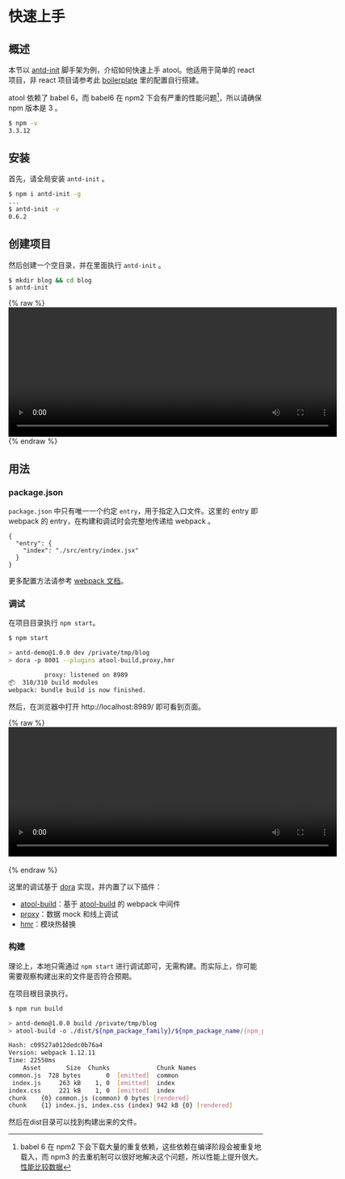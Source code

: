 
# 快速上手

<!-- toc -->

## 概述

本节以 [antd-init](https://github.com/ant-design/antd-init) 脚手架为例，介绍如何快速上手 atool。他适用于简单的 react 项目，非 react 项目请参考此 [boilerplate](https://github.com/ant-design/antd-init/tree/master/boilerplate) 里的配置自行搭建。

atool 依赖了 babel 6，而 babel6 在 npm2 下会有严重的性能问题[^1]，所以请确保 npm 版本是 3 。

```bash
$ npm -v
3.3.12
```

## 安装

首先，请全局安装 `antd-init` 。

```bash
$ npm i antd-init -g
...
$ antd-init -v
0.6.2
```

## 创建项目

然后创建一个空目录，并在里面执行 `antd-init` 。

```bash
$ mkdir blog && cd blog
$ antd-init
```

{% raw %}
  <video id="my-video" class="video-js" controls preload="auto" style="width:650px;height:256px">
    <source src="https://os.alipayobjects.com/rmsportal/ZpivPeNjxdntamt.mp4" type='video/mp4'>
  </video>
{% endraw %}

## 用法

### package.json

`package.json` 中只有唯一一个约定 `entry`，用于指定入口文件。这里的 entry 即 webpack 的 entry，在构建和调试时会完整地传递给 webpack 。

```
{
  "entry": {
    "index": "./src/entry/index.jsx"
  }
}
```

更多配置方法请参考 [webpack 文档](http://webpack.github.io/docs/configuration.html#entry)。

### 调试

在项目目录执行 `npm start`。

```bash
$ npm start

> antd-demo@1.0.0 dev /private/tmp/blog
> dora -p 8001 --plugins atool-build,proxy,hmr

          proxy: listened on 8989
📦  310/310 build modules
webpack: bundle build is now finished.
```

然后，在浏览器中打开 http://localhost:8989/ 即可看到页面。

{% raw %}
  <video id="my-video" class="video-js" controls preload="auto" style="width:650px;height:256px;margin-bottom:18px;">
    <source src="https://os.alipayobjects.com/rmsportal/cvhKILSUpIAKdyA.mp4" type='video/mp4'>
  </video>
{% endraw %}

这里的调试基于 [dora](https://github.com/dora-js/dora) 实现，并内置了以下插件：

- [atool-build](https://github.com/dora-js/dora-plugin-atool-build)：基于 [atool-build](https://github.com/ant-tool/atool-build) 的 webpack 中间件
- [proxy](https://github.com/dora-js/dora-plugin-proxy)：数据 mock 和线上调试
- [hmr](https://github.com/dora-js/dora-plugin-hmr)：模块热替换

### 构建

理论上，本地只需通过 `npm start` 进行调试即可，无需构建。而实际上，你可能需要观察构建出来的文件是否符合预期。

在项目根目录执行。

```bash
$ npm run build

> antd-demo@1.0.0 build /private/tmp/blog
> atool-build -o ./dist/${npm_package_family}/${npm_package_name/{npm_package_version}

Hash: c09527a012dedc0b76a4
Version: webpack 1.12.11
Time: 22550ms
    Asset       Size  Chunks             Chunk Names
common.js  728 bytes       0  [emitted]  common
 index.js     263 kB    1, 0  [emitted]  index
index.css     221 kB    1, 0  [emitted]  index
chunk    {0} common.js (common) 0 bytes [rendered]
chunk    {1} index.js, index.css (index) 942 kB {0} [rendered]
```

然后在dist目录可以找到构建出来的文件。


[^1]: babel 6 在 npm2 下会下载大量的重复依赖，这些依赖在编译阶段会被重复地载入，而 npm3 的去重机制可以很好地解决这个问题，所以性能上提升很大。[性能比较数据](https://github.com/ant-tool/atool-build/pull/7)
